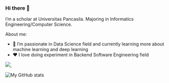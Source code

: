 ### Hi there 👋

I’m a  scholar at Universitas Pancasila. Majoring in Informatics Engineering/Computer Science.

About me:
- 🌱 I’m passionate in Data Science field and currently learning more about machine learning and deep learning
- ❤️ I love doing experiment in Backend Software Engineering field


<a href="https://www.linkedin.com/in/stevenpinantyo/">
    <img src="https://img.shields.io/badge/linkedin-%230077B5.svg?&style=for-the-badge&logo=linkedin&logoColor=white" />
</a>&nbsp;&nbsp;




![My GitHub stats](https://github-readme-stats-sigma-five.vercel.app/api?username=Pinantyo&show_icons=true&theme=tokyonight&include_all_commits=true&count_private=true)








